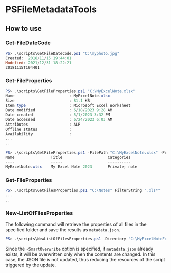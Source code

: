 # PSFileMetadataTools

## How to use

### Get-FileDateCode

```powershell
PS> .\scripts\GetFileDateCode.ps1 "C:\myphoto.jpg"
Created:  2018/11/15 19:44:01
Modefied: 2021/12/31 18:22:21
20181115T194401
```

### Get-FileProperties

```powershell
PS> .\scripts\GetFileProperties.ps1 "C:\MyExcelNote.xlsx"
Name                        : MyExcelNote.xlsx
Size                        : 81.1 KB
Item type                   : Microsoft Excel Worksheet
Date modified               : 6/18/2023 9:28 AM
Date created                : 5/1/2023 3:32 PM
Date accessed               : 6/24/2023 6:03 AM
Attributes                  : ALP
Offline status              :
Availability                :
...
..
```

```powershell
PS> .\scripts\GetFileProperties.ps1 -FilePath "C:\MyExcelNote.xlsx" -PropertyNames "Name","Title","Categories"
Name                Title                    Categories
----                -----                    ----------
MyExcelNote.xlsx    My Excel Note 2023       Private; note
```

### Get-FileProperties

```powershell
PS> .\scripts\GetFilesProperties.ps1 "C:\Notes" FilterString ".xls*"
...
..
```

### New-ListOfFilesProperties

The following command will retrieve the properties of all files in the specified folder and save the results as `metadata.json`.

```powershell
PS> .\scripts\NewListOfFilesProperties.ps1 -Directory "C:\MyExcelNoteFolder" -PropertyNames "Name","Title","Tags" -ListFilePath "C:\MyExcelNoteFolder\.metadata.json" -SmartOverwrite
```

Since the `-SmartOverwrite` option is specified, if `metadata.json` already exists, it will be overwritten only when the contents are changed. In this case, the JSON file is not updated, thus reducing the resources of the script triggered by the update.
